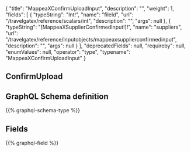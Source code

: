 {
  "title": "MappeaXConfirmUploadInput",
  "description": "",
  "weight": 1,
  "fields": [
    {
      "typeString": "Int!",
      "name": "fileId",
      "url": "/travelgatex/reference/scalars/int",
      "description": "",
      "args": null
    },
    {
      "typeString": "[MappeaXSupplierConfirmedInput!]!",
      "name": "suppliers",
      "url": "/travelgatex/reference/inputobjects/mappeaxsupplierconfirmedinput",
      "description": "",
      "args": null
    }
  ],
  "deprecatedFields": null,
  "requireby": null,
  "enumValues": null,
  "operator": "type",
  "typename": "MappeaXConfirmUploadInput"
}
## ConfirmUpload
## GraphQL Schema definition

{{% graphql-schema-type %}}

## Fields

{{% graphql-field %}}
